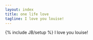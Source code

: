 ```yaml
---
layout: index
title: one life love
tagline: I love you louise!
---
```

{% include JB/setup %}
I love you louise!




